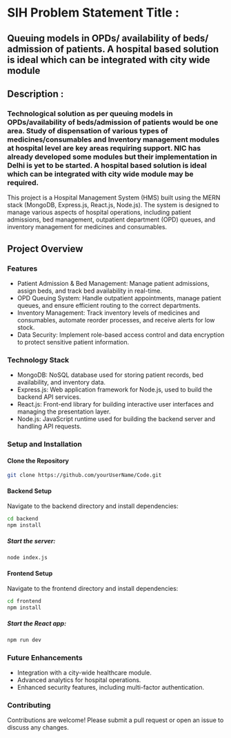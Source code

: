 # SIH Problem Statement Title :

## Queuing models in OPDs/ availability of beds/ admission of patients. A hospital based solution is ideal which can be integrated with city wide module

## Description :

### Technological solution as per queuing models in OPDs/availability of beds/admission of patients would be one area. Study of dispensation of various types of medicines/consumables and Inventory management modules at hospital level are key areas requiring support. NIC has already developed some modules but their implementation in Delhi is yet to be started. A hospital based solution is ideal which can be integrated with city wide module may be required.

This project is a Hospital Management System (HMS) built using the MERN stack (MongoDB, Express.js, React.js, Node.js). The system is designed to manage various aspects of hospital operations, including patient admissions, bed management, outpatient department (OPD) queues, and inventory management for medicines and consumables.

## Project Overview

### Features

- Patient Admission & Bed Management: Manage patient admissions, assign beds, and track bed availability in real-time.
- OPD Queuing System: Handle outpatient appointments, manage patient queues, and ensure efficient routing to the correct departments.
- Inventory Management: Track inventory levels of medicines and consumables, automate reorder processes, and receive alerts for low stock.
- Data Security: Implement role-based access control and data encryption to protect sensitive patient information.

### Technology Stack

- MongoDB: NoSQL database used for storing patient records, bed availability, and inventory data.
- Express.js: Web application framework for Node.js, used to build the backend API services.
- React.js: Front-end library for building interactive user interfaces and managing the presentation layer.
- Node.js: JavaScript runtime used for building the backend server and handling API requests.

### Setup and Installation

#### Clone the Repository

```bash
git clone https://github.com/yourUserName/Code.git
```

#### Backend Setup

Navigate to the backend directory and install dependencies:

```bash
cd backend
npm install
```

##### Start the server:

```bash
node index.js
```

#### Frontend Setup

Navigate to the frontend directory and install dependencies:

```bash
cd frontend
npm install
```

##### Start the React app:

```bash
npm run dev
```

### Future Enhancements

- Integration with a city-wide healthcare module.
- Advanced analytics for hospital operations.
- Enhanced security features, including multi-factor authentication.

### Contributing

Contributions are welcome! Please submit a pull request or open an issue to discuss any changes.

